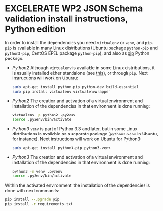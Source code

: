# EXCELERATE WP2 JSON Schema validation install instructions, Python edition

In order to install the dependencies you need `virtualenv` or `venv`, and `pip`. `pip` is available in many Linux distributions (Ubuntu package `python-pip` and `python3-pip`, CentOS EPEL package `python-pip`), and also as [pip](https://pip.pypa.io/en/stable/) Python package.

- *Python2* Although `virtualenv` is available in some Linux distributions, it is usually installed either standalone (see [this](https://www.dabapps.com/blog/introduction-to-pip-and-virtualenv-python/)), or through `pip`. Next instructions will work on Ubuntu:

  ```bash
  sudo apt-get install python-pip python-dev build-essential
  sudo pip install virtualenv virtualenvwrapper
  ```

- *Python2* The creation and activation of a virtual environment and installation of the dependencies in that environment is done running:

  ```bash
  virtualenv -p python2 .py2env
  source .py2env/bin/activate
  ```
  
- *Python3* `venv` is part of Python 3.3 and later, but in some Linux distributions is available as a separate package (`python3-venv` in Ubuntu, for instance). Next instructions will work on Ubuntu for Python3:
  ```bash
  sudo apt-get install python3-pip python3-venv
  ```

- *Python3* The creation and activation of a virtual environment and installation of the dependencies in that environment is done running:
  ```bash
  python3 -m venv .py3env
  source .py3env/bin/activate
  ```
  
Within the activated environment, the installation of the dependencies is done with next commands:
  ```bash
  pip install --upgrade pip
  pip install -r requirements.txt
  ```
